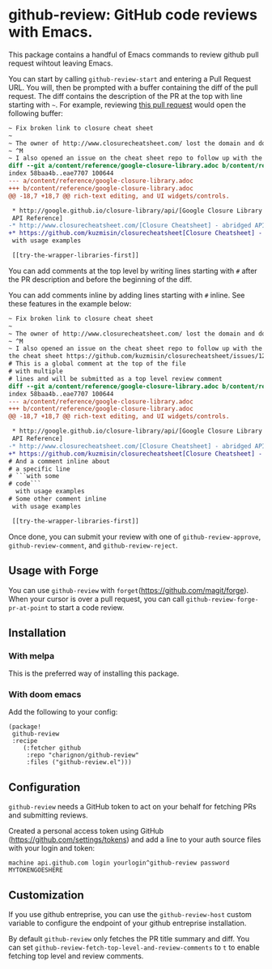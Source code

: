 # github-review: GitHub code reviews with Emacs.

This package contains a handful of Emacs commands to review github pull request
wihtout leaving Emacs.

You can start by calling `github-review-start` and entering a Pull Request URL. You will, then be prompted with a buffer containing the diff of the pull request. The diff contains the description of the PR at the top with line starting with `~`. For example, reviewing [this pull request](https://github.com/clojure/clojurescript-site/pull/293) would open the following buffer:

```diff
~ Fix broken link to closure cheat sheet
~
~ The owner of http://www.closurecheatsheet.com/ lost the domain and does not intend to maintain it. This commit replaces the now defunkt link to http://www.closurecheat$
~ ^M
~ I also opened an issue on the cheat sheet repo to follow up with the author of the cheat sheet https://github.com/kuzmisin/closurecheatsheet/issues/12.
diff --git a/content/reference/google-closure-library.adoc b/content/reference/google-closure-library.adoc
index 58baa4b..eae7707 100644
--- a/content/reference/google-closure-library.adoc
+++ b/content/reference/google-closure-library.adoc
@@ -18,7 +18,7 @@ rich-text editing, and UI widgets/controls.

 * http://google.github.io/closure-library/api/[Google Closure Library
 API Reference]
-* http://www.closurecheatsheet.com/[Closure Cheatsheet] - abridged API
+* https://github.com/kuzmisin/closurecheatsheet[Closure Cheatsheet] - abridged API
 with usage examples

 [[try-the-wrapper-libraries-first]]
```

You can add comments at the top level by writing lines starting with `#` after the PR description and before the beginning of the diff.

You can add comments inline by adding lines starting with `#` inline. See these features in the example below:

```diff
~ Fix broken link to closure cheat sheet
~
~ The owner of http://www.closurecheatsheet.com/ lost the domain and does not intend to maintain it. This commit replaces the now defunkt link to http://www.closurecheat$
~ ^M
~ I also opened an issue on the cheat sheet repo to follow up with the author of
the cheat sheet https://github.com/kuzmisin/closurecheatsheet/issues/12.
# This is a global comment at the top of the file
# with multiple
# lines and will be submitted as a top level review comment
diff --git a/content/reference/google-closure-library.adoc b/content/reference/google-closure-library.adoc
index 58baa4b..eae7707 100644
--- a/content/reference/google-closure-library.adoc
+++ b/content/reference/google-closure-library.adoc
@@ -18,7 +18,7 @@ rich-text editing, and UI widgets/controls.

 * http://google.github.io/closure-library/api/[Google Closure Library
 API Reference]
-* http://www.closurecheatsheet.com/[Closure Cheatsheet] - abridged API
+* https://github.com/kuzmisin/closurecheatsheet[Closure Cheatsheet] - abridged API
# And a comment inline about
# a specific line
# ```with some
# code```
  with usage examples
# Some other comment inline
 with usage examples

 [[try-the-wrapper-libraries-first]]
```

Once done, you can submit your review with one of `github-review-approve`, `github-review-comment`, and `github-review-reject`.

## Usage with Forge

You can use `github-review` with `forget`(https://github.com/magit/forge).
When your cursor is over a pull request, you can call `github-review-forge-pr-at-point` to start a code
review.

## Installation

### With melpa

This is the preferred way of installing this package.

### With doom emacs

Add the following to your config:

```emacs-lisp
(package!
 github-review
 :recipe
    (:fetcher github
     :repo "charignon/github-review"
     :files ("github-review.el")))
```

## Configuration

`github-review` needs a GitHub token to act on your behalf for fetching PRs and
submitting reviews.

Created a personal access token using GitHub (https://github.com/settings/tokens) and add a line to your auth source files with your login and token:

```
machine api.github.com login yourlogin^github-review password MYTOKENGOESHERE
```

## Customization

If you use github entreprise, you can use the `github-review-host` custom variable to
configure the endpoint of your github entreprise installation.

By default `github-review` only fetches the PR title summary and diff. You can set `github-review-fetch-top-level-and-review-comments` to `t` to
enable fetching top level and review comments.
